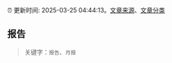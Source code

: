 :alarm_clock: 更新时间: 2025-03-25 04:44:13。[文章来源](/README.md)、[文章分类](/TAGS.md)

## 报告


> 关键字：`报告`、`月报`



